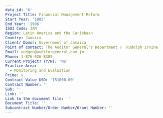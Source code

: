 ```yaml
---
data_id: '6'
Project Title: Financial Management Reform
Start Year: '1985'
End Year: '1986'
ISO3 Code: JAM
Region: Latin America and the Caribbean
Country: Jamaica
Client/ Donor: Government of Jamaica
Point of contact: The Auditor General's Department /  Rudolph Irvine
Email: audgen@auditorgeneral.gov.jm
Phone: 1-876-926-8309
Current Project? (Y/N): 'No'
Practice Area:
  - Monitoring and Evaluation
Prime: x
Contract Value USD: '151000.00'
Contract Number: ''
Sub: ''
Link: ''
Link to the document file: ''
Document Title: ''
Subcontract Number/Order Number/Grant Number: ''
---
```

